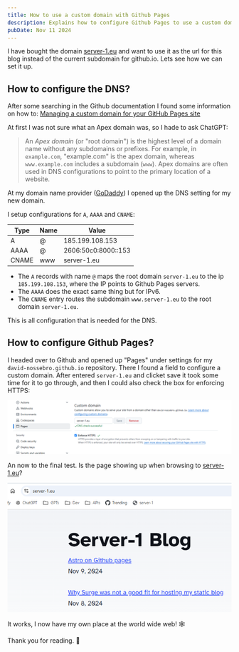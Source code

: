 ```yaml
---
title: How to use a custom domain with Github Pages
description: Explains how to configure Github Pages to use a custom domain instead of the default yadayada.github.io
pubDate: Nov 11 2024  
---
```


I have bought the domain [server-1.eu](https://server-1.eu) and want to use it as the url for this blog instead of the current subdomain for github.io. Lets see how we can set it up.

## How to configure the DNS?

After some searching in the Github documentation I found some information on how to:
[Managing a custom domain for your GitHub Pages site](https://docs.github.com/en/pages/configuring-a-custom-domain-for-your-github-pages-site/managing-a-custom-domain-for-your-github-pages-site#configuring-an-apex-domain)

At first I was not sure what an Apex domain was, so I hade to ask ChatGPT:

> An _Apex domain_ (or "root domain") is the highest level of a domain name without any subdomains or prefixes. For example, in `example.com`, "example.com" is the apex domain, whereas `www.example.com` includes a subdomain (`www`). Apex domains are often used in DNS configurations to point to the primary location of a website.

At my domain name provider ([GoDaddy](https://se.godaddy.com/)) I opened up the DNS setting for my new domain. 

I setup configurations for `A`, `AAAA` and `CNAME`:

| Type  | Name | Value               |
| ----- | ---- | ------------------- |
| A     | @    | 185.199.108.153     |
| AAAA  | @    | 2606:50c0:8000::153 |
| CNAME | www  | server-1.eu         |
- The `A` records with name `@` maps the root domain `server-1.eu` to the ip `185.199.108.153`, where the IP points to Github Pages servers.
- The `AAAA` does the exact same thing but for IPv6.
- The `CNAME` entry routes the subdomain `www.server-1.eu` to the root domain `server-1.eu`.

This is all configuration that is needed for the DNS.
## How to configure Github Pages?

I headed over to Github and opened up "Pages" under settings for my `david-nossebro.github.io` repository. There I found a field to configure a custom domain. After entered `server-1.eu` and clicket save it took some time for it to go through, and then I could also check the box for enforcing HTTPS:

![](images/github-pages-domain-settings.png)

An now to the final test. Is the page showing up when browsing to [server-1.eu](https://server-1.eu)? 

![](images/server-1-online.png)

It works, I now have my own place at the world wide web! 🕸️

Thank you for reading. 🙏